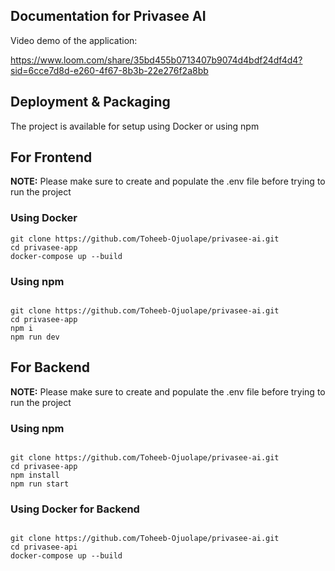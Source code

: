 ## Documentation for Privasee AI

Video demo of the application:

https://www.loom.com/share/35bd455b0713407b9074d4bdf24df4d4?sid=6cce7d8d-e260-4f67-8b3b-22e276f2a8bb




## Deployment & Packaging

The project is available for setup using Docker or using npm 

## For Frontend

**NOTE:** Please make sure to create and populate the .env file before trying to run the project
 
### Using Docker

```
git clone https://github.com/Toheeb-Ojuolape/privasee-ai.git
cd privasee-app
docker-compose up --build

```

### Using npm

```

git clone https://github.com/Toheeb-Ojuolape/privasee-ai.git
cd privasee-app
npm i
npm run dev

```


## For Backend

**NOTE:** Please make sure to create and populate the .env file before trying to run the project

### Using npm

```

git clone https://github.com/Toheeb-Ojuolape/privasee-ai.git
cd privasee-app
npm install
npm run start

```

### Using Docker for Backend

```

git clone https://github.com/Toheeb-Ojuolape/privasee-ai.git
cd privasee-api
docker-compose up --build

```
